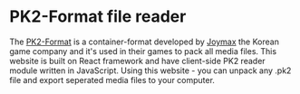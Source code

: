 # PK2-Format file reader

The [PK2-Format](https://github.com/florian0/swiftness/wiki/Joymax-Pak-File-(.pk2)) is a container-format developed by [Joymax](http://www.joymax.com) the Korean game company and it's used in their games to pack all media files.
This website is built on React framework and have client-side PK2 reader module written in JavaScript.
Using this website - you can unpack any .pk2 file and export seperated media files to your computer.